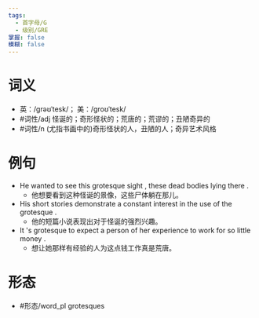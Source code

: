 ```yaml
---
tags:
  - 首字母/G
  - 级别/GRE
掌握: false
模糊: false
---
```

# 词义
- 英：/ɡrəʊˈtesk/； 美：/ɡroʊˈtesk/
- #词性/adj  怪诞的；奇形怪状的；荒唐的；荒谬的；丑陋奇异的
- #词性/n  (尤指书画中的)奇形怪状的人，丑陋的人；奇异艺术风格
# 例句
- He wanted to see this grotesque sight , these dead bodies lying there .
	- 他想要看到这种怪诞的景像，这些尸体躺在那儿。
- His short stories demonstrate a constant interest in the use of the grotesque .
	- 他的短篇小说表现出对于怪诞的强烈兴趣。
- It 's grotesque to expect a person of her experience to work for so little money .
	- 想让她那样有经验的人为这点钱工作真是荒唐。
# 形态
- #形态/word_pl grotesques
